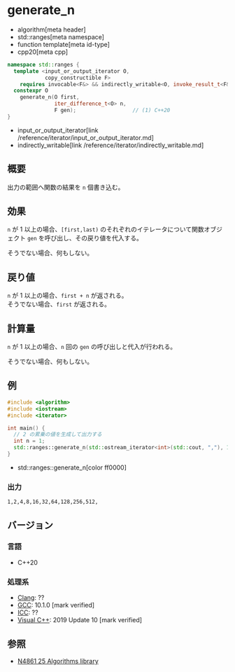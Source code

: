 # generate_n
* algorithm[meta header]
* std::ranges[meta namespace]
* function template[meta id-type]
* cpp20[meta cpp]

```cpp
namespace std::ranges {
  template <input_or_output_iterator O,
            copy_constructible F>
    requires invocable<F&> && indirectly_writable<O, invoke_result_t<F&>>
  constexpr O
    generate_n(O first,
               iter_difference_t<O> n,
               F gen);                  // (1) C++20
}
```
* input_or_output_iterator[link /reference/iterator/input_or_output_iterator.md]
* indirectly_writable[link /reference/iterator/indirectly_writable.md]


## 概要
出力の範囲へ関数の結果を `n` 個書き込む。


## 効果
`n` が 1 以上の場合、`[first,last)` のそれぞれのイテレータについて関数オブジェクト `gen` を呼び出し、その戻り値を代入する。

そうでない場合、何もしない。


## 戻り値
`n` が 1 以上の場合、`first + n` が返される。  
そうでない場合、`first` が返される。


## 計算量
`n` が 1 以上の場合、`n` 回の `gen` の呼び出しと代入が行われる。

そうでない場合、何もしない。


## 例
```cpp example
#include <algorithm>
#include <iostream>
#include <iterator>

int main() {
  // 2 の累乗の値を生成して出力する
  int n = 1;
  std::ranges::generate_n(std::ostream_iterator<int>(std::cout, ","), 10, [&n]{ auto t = n; n *= 2; return t; });
}
```
* std::ranges::generate_n[color ff0000]

### 出力
```
1,2,4,8,16,32,64,128,256,512,
```

## バージョン
### 言語
- C++20

### 処理系
- [Clang](/implementation.md#clang): ??
- [GCC](/implementation.md#gcc): 10.1.0 [mark verified]
- [ICC](/implementation.md#icc): ??
- [Visual C++](/implementation.md#visual_cpp): 2019 Update 10 [mark verified]

## 参照
- [N4861 25 Algorithms library](https://timsong-cpp.github.io/cppwp/n4861/algorithms)
